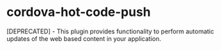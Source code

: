 # cordova-hot-code-push
[DEPRECATED] - This plugin provides functionality to perform automatic updates of the web based content in your application.
